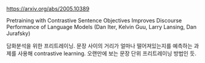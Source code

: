 https://arxiv.org/abs/2005.10389

Pretraining with Contrastive Sentence Objectives Improves Discourse Performance of Language Models (Dan Iter, Kelvin Guu, Larry Lansing, Dan Jurafsky)

담화분석을 위한 프리트레이닝. 문장 사이의 거리가 얼마나 떨어져있는지를 예측하는 과제를 사용해 contrastive learning. 오랜만에 보는 문장 단위 프리트레이닝 방법인 듯.